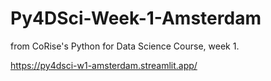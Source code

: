 # Py4DSci-Week-1-Amsterdam
from CoRise's Python for Data Science Course, week 1.

https://py4dsci-w1-amsterdam.streamlit.app/
